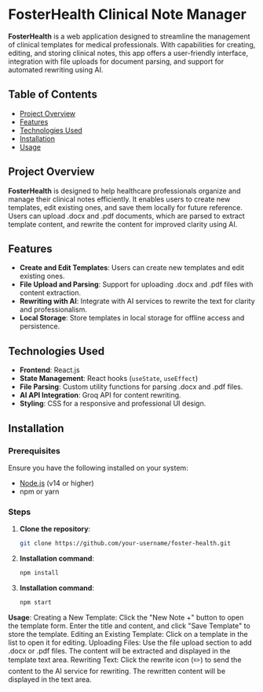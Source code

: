 # FosterHealth Clinical Note Manager

**FosterHealth** is a web application designed to streamline the management of clinical templates for medical professionals. With capabilities for creating, editing, and storing clinical notes, this app offers a user-friendly interface, integration with file uploads for document parsing, and support for automated rewriting using AI.

## Table of Contents

- [Project Overview](#project-overview)
- [Features](#features)
- [Technologies Used](#technologies-used)
- [Installation](#installation)
- [Usage](#usage)


## Project Overview

**FosterHealth** is designed to help healthcare professionals organize and manage their clinical notes efficiently. It enables users to create new templates, edit existing ones, and save them locally for future reference. Users can upload .docx and .pdf documents, which are parsed to extract template content, and rewrite the content for improved clarity using AI.

## Features

- **Create and Edit Templates**: Users can create new templates and edit existing ones.
- **File Upload and Parsing**: Support for uploading .docx and .pdf files with content extraction.
- **Rewriting with AI**: Integrate with AI services to rewrite the text for clarity and professionalism.
- **Local Storage**: Store templates in local storage for offline access and persistence.

## Technologies Used

- **Frontend**: React.js
- **State Management**: React hooks (`useState`, `useEffect`)
- **File Parsing**: Custom utility functions for parsing .docx and .pdf files.
- **AI API Integration**: Groq API for content rewriting.
- **Styling**: CSS for a responsive and professional UI design.

## Installation

### Prerequisites

Ensure you have the following installed on your system:

- [Node.js](https://nodejs.org/en/download/) (v14 or higher)
- npm or yarn

### Steps

1. **Clone the repository**:

   ```bash
   git clone https://github.com/your-username/foster-health.git
   ```
2. **Installation command**:
     ```bash
     npm install
    ```
3. **Installation command**:
     ```bash
     npm start
     ```

**Usage**:
Creating a New Template: Click the "New Note +" button to open the template form. Enter the title and content, and click "Save Template" to store the template.
Editing an Existing Template: Click on a template in the list to open it for editing.
Uploading Files: Use the file upload section to add .docx or .pdf files. The content will be extracted and displayed in the template text area.
Rewriting Text: Click the rewrite icon (✏️) to send the content to the AI service for rewriting. The rewritten content will be displayed in the text area.





